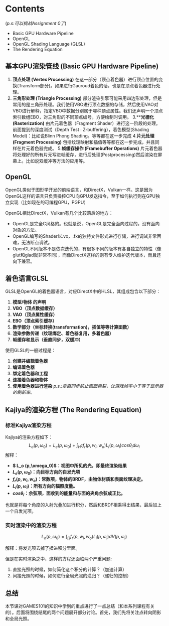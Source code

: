 # Contents

(*p.s:可以挑战Assignment 0了*)

- Basic GPU Hardware Pipeline
- OpenGL
- OpenGL Shading Language (GLSL)
- The Rendering Equation

## 基本GPU渲染管线 (Basic GPU Hardware Pipeline)

1. **顶点处理 (Vertex Processing)**
   在这一部分（顶点着色器）进行顶点位置的变换(Transform部分)。如果进行Gauroud着色的话，也是在顶点着色器进行处理。
2. **三角形处理 (Triangle Processing)**
部分渲染引擎可能采用四边形处理，但是常用的是三角形处理。我们使用VBO进行顶点数据的存储，然后使用VAO对VBO进行解释，指定VBO中数据分别属于哪种顶点属性。我们还声明一个顶点索引数组EBO，对三角形的不同顶点编号，方便绘制时调用。
3.****光栅化 (Rasterization)**
由片元着色器（Fragment Shader）进行这一阶段的处理。前面提到的深度测试（Depth Test : Z-buffering），着色模型(Shading Model)：比如说Blinn Phong Shading。等等都在这一步完成
4.**片元处理 (Fragment Processing)**
包括纹理映射和插值等等都在这一步完成，并且同样在片元着色器完成。
5.**帧缓存操作 (Framebuffer Operations)**
片元着色器将处理好的所有片元写进帧缓存，进行后处理(Postprocessing)然后渲染在屏幕上。比如说双缓冲等方法的应用等。

## OpenGL

OpenGL类似于图形学开发的前端语言，和DirectX，Vulkan一样。这是因为OpenGL这样的语言只负责操控CPU向GPU发送指令，至于如何执行则在GPU独立实现（比如现在的可编程GPU，PGPU）

OpenGL相比DirectX，Vulkan有几个比较落后的地方：

- OpenGL是完全C风格的。也就是说，OpenGL是完全面向过程的，没有面向对象的方法。
- OpenGL编写的Shader以.vx，.fx的独特文件形式进行存储，进行调试非常困难，无法断点调试。
- OpenGL不同版本不是依次迭代的，有很多不同的版本有各自独立的特性（像glut和glad就非常不同），而像DirectX这样的则有专人维护迭代版本，而且还向下兼容。

## 着色语言GLSL

GLSL是OpenGL的着色器语言，对应DirectX中的HLSL，其组成包含以下部分：

1. **模型/物体 的声明**
2. **VBO（顶点数据缓存）**
3. **VAO（顶点属性缓存）**
4. **EBO（顶点索引缓存）**
5. **数学部分（坐标转换(transformation)，插值等等计算函数）**
6. **渲染参数传递（纹理绑定、着色器复用，多着色器）**
7. **帧缓存和显示（垂直同步，双缓冲）**

使用GLSL的一般过程是：

1. **创建并编辑着色器**
2. **编译着色器**
3. **绑定着色器和工程**
4. **连接着色器和物体**
5. **使用着色器进行渲染**
*p.s.:垂直同步防止画面撕裂，让游戏帧率小于等于显示器的刷新率。*

## Kajiya的渲染方程 (The Rendering Equation)

### 标准Kajiya渲染方程

Kajiya的渲染方程如下：
$$
    L_o (p,\omega_0) = L_e (p,\omega_0) + \int _{H^2}f_r(p,w_i ,w_o)L_i(p,\omega_i)cos\theta_id\omega_i
$$
解释：

- **$ L_o (p,\omega_0)$：视图中所见的光，即最终渲染结果**
- **$L_e (p,\omega_0)$：向目标方向的自发光项**
- **$f_r(p,w_i ,w_o)$：常数项，物体的BRDF，由物体材质和表面纹理决定。**
- **$L_i(p,\omega_i)$：所有方向的辐照度量。**
- **$cos\theta_i$：余弦项，面收到的能量和与面的夹角余弦成正比。**

也就是将每个角度的入射光叠加进行积分，然后和BRDF相乘得出结果，最后加上一个自发光项。

### 实时渲染中的渲染方程

$$
L_o (p,\omega_0) = \int _{\Omega}f_r(p,w_i ,w_o)L_i(p,\omega_i)dV(p,\omega_i)
$$

解释：将发光项去掉了揉进积分里面。

但是在实时渲染之中，这样的方程还面临两个严重问题:

1. 直接光照的时候，如何简化这个积分的计算？（加速计算）
2. 间接光照的时候，如何进行全局光照的递归？（递归的控制）

## 总结

本节课对GAMES101的知识中学到的重点进行了一点总结（和本系列课程有关的）。后面将围绕结尾的两个问题展开部分讨论。首先，我们先将关注点转向阴影和全局光照。
